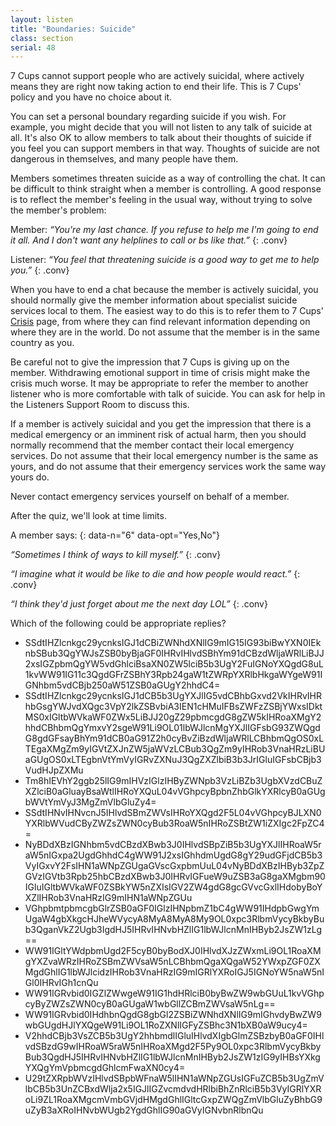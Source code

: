 ```yaml
---
layout: listen
title: "Boundaries: Suicide"
class: section
serial: 48
---
```

7 Cups cannot support people who are actively suicidal, where actively means they are right now taking action to end their life. This is 7 Cups' policy and you have no choice about it.

You can set a personal boundary regarding suicide if you wish. For example, you might decide that you will not listen to any talk of suicide at all. It's also OK to allow members to talk about their thoughts of suicide if you feel you can support members in that way. Thoughts of suicide are not dangerous in themselves, and many people have them.

Members sometimes threaten suicide as a way of controlling the chat. It can be difficult to think straight when a member is controlling. A good response is to reflect the member's feeling in the usual way, without trying to solve the member's problem:

Member: *“You're my last chance. If you refuse to help me I'm going to end it all. And I don't want any helplines to call or bs like that.”*
{: .conv}

Listener: *“You feel that threatening suicide is a good way to get me to help you.”*
{: .conv}

When you have to end a chat because the member is actively suicidal, you should normally give the member information about specialist suicide services local to them. The easiest way to do this is to refer them to 7 Cups' [Crisis](https://www.7cups.com/crisis) page, from where they can find relevant information depending on where they are in the world. Do not assume that the member is in the same country as you.

Be careful not to give the impression that 7 Cups is giving up on the member. Withdrawing emotional support in time of crisis might make the crisis much worse. It may be appropriate to refer the member to another listener who is more comfortable with talk of suicide. You can ask for help in the Listeners Support Room to discuss this.

If a member is actively suicidal and you get the impression that there is a medical emergency or an imminent risk of actual harm, then you should normally recommend that the member contact their local emergency services. Do not assume that their local emergency number is the same as yours, and do not assume that their emergency services work the same way yours do.

Never contact emergency services yourself on behalf of a member.

After the quiz, we'll look at time limits.

A member says:
{: data-n="6" data-opt="Yes,No"}

*“Sometimes I think of ways to kill myself.”*
{: .conv}

*“I imagine what it would be like to die and how people would react.”*
{: .conv}

*“I think they'd just forget about me the next day LOL”*
{: .conv}

Which of the following could be appropriate replies?

- SSdtIHZlcnkgc29ycnksIGJ1dCBiZWNhdXNlIG9mIG15IG93biBwYXN0IEknbSBub3QgYWJsZSB0byBjaGF0IHRvIHlvdSBhYm91dCBzdWljaWRlLiBJJ2xsIGZpbmQgYW5vdGhlciBsaXN0ZW5lciB5b3UgY2FuIGNoYXQgdG8uL1kvWW91IG11c3QgdGFrZSBhY3Rpb24gaW1tZWRpYXRlbHkgaWYgeW91IGNhbm5vdCBjb250aW51ZSB0aGUgY2hhdC4=
- SSdtIHZlcnkgc29ycnksIGJ1dCB5b3UgYXJlIG5vdCBhbGxvd2VkIHRvIHRhbGsgYWJvdXQgc3VpY2lkZSBvbiA3IEN1cHMuIFBsZWFzZSBjYWxsIDktMS0xIGltbWVkaWF0ZWx5LiBJJ20gZ29pbmcgdG8gZW5kIHRoaXMgY2hhdCBhbmQgYmxvY2sgeW91Li9OL01lbWJlcnMgYXJlIGFsbG93ZWQgdG8gdGFsayBhYm91dCB0aG91Z2h0cyBvZiBzdWljaWRlLCBhbmQgOS0xLTEgaXMgZm9yIGVtZXJnZW5jaWVzLCBub3QgZm9yIHRob3VnaHRzLiBUaGUgOS0xLTEgbnVtYmVyIGRvZXNuJ3QgZXZlbiB3b3JrIGluIGFsbCBjb3VudHJpZXMu
- Tm8hIEVhY2ggb25lIG9mIHVzIGlzIHByZWNpb3VzLiBZb3UgbXVzdCBuZXZlciB0aGluayBsaWtlIHRoYXQuL04vVGhpcyBpbnZhbGlkYXRlcyB0aGUgbWVtYmVyJ3MgZmVlbGluZy4=
- SSdtIHNvIHNvcnJ5IHlvdSBmZWVsIHRoYXQgd2F5L04vVGhpcyBJLXN0YXRlbWVudCByZWZsZWN0cyBub3RoaW5nIHRoZSBtZW1iZXIgc2FpZC4=
- NyBDdXBzIGNhbm5vdCBzdXBwb3J0IHlvdSBpZiB5b3UgYXJlIHRoaW5raW5nIGxpa2UgdGhhdC4gWW91J2xsIGhhdmUgdG8gY29udGFjdCB5b3VyIGxvY2FsIHN1aWNpZGUgaGVscGxpbmUuL04vNyBDdXBzIHByb3ZpZGVzIGVtb3Rpb25hbCBzdXBwb3J0IHRvIGFueW9uZSB3aG8gaXMgbm90IGluIGltbWVkaWF0ZSBkYW5nZXIsIGV2ZW4gdG8gcGVvcGxlIHdobyBoYXZlIHRob3VnaHRzIG9mIHN1aWNpZGUu
- VGhpbmtpbmcgbGlrZSB0aGF0IGlzIHNpbmZ1bC4gWW91IHdpbGwgYmUgaW4gbXkgcHJheWVycyA8MyA8MyA8My9OL0xpc3RlbmVycyBkbyBub3QganVkZ2Ugb3IgdHJ5IHRvIHNvbHZlIG1lbWJlcnMnIHByb2JsZW1zLg==
- WW91IGltYWdpbmUgd2F5cyB0byBodXJ0IHlvdXJzZWxmLi9OL1RoaXMgYXZvaWRzIHRoZSBmZWVsaW5nLCBhbmQgaXQgaW52YWxpZGF0ZXMgdGhlIG1lbWJlcidzIHRob3VnaHRzIG9mIGRlYXRoIGJ5IGNoYW5naW5nIGl0IHRvIGh1cnQu
- WW91IGRvbid0IGZlZWwgeW91IG1hdHRlciB0byBwZW9wbGUuL1kvVGhpcyByZWZsZWN0cyB0aGUgaW1wbGllZCBmZWVsaW5nLg==
- WW91IGRvbid0IHdhbnQgdG8gbGl2ZSBiZWNhdXNlIG9mIGhvdyBwZW9wbGUgdHJlYXQgeW91Li9OL1RoZXNlIGFyZSBhc3N1bXB0aW9ucy4=
- V2hhdCBjb3VsZCB5b3UgY2hhbmdlIGluIHlvdXIgbGlmZSBzbyB0aGF0IHlvdSBzdG9wIHRoaW5raW5nIHRoaXMgd2F5Py9OL0xpc3RlbmVycyBkbyBub3QgdHJ5IHRvIHNvbHZlIG1lbWJlcnMnIHByb2JsZW1zIG9yIHBsYXkgYXQgYmVpbmcgdGhlcmFwaXN0cy4=
- U29tZXRpbWVzIHlvdSBpbWFnaW5lIHN1aWNpZGUsIGFuZCB5b3UgZmVlbCB5b3UnZCBxdWlja2x5IGJlIGZvcmdvdHRlbiBhZnRlciB5b3VyIGRlYXRoLi9ZL1RoaXMgcmVmbGVjdHMgdGhlIGltcGxpZWQgZmVlbGluZyBhbG9uZyB3aXRoIHNvbWUgb2YgdGhlIG90aGVyIGNvbnRlbnQu
